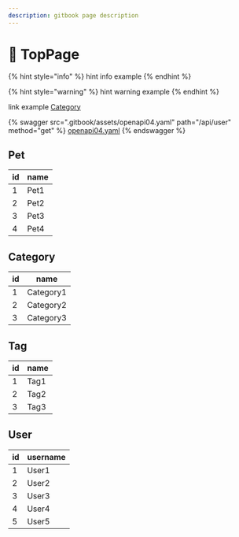 ```yaml
---
description: gitbook page description
---
```


# 🍏 TopPage

{% hint style="info" %}
hint info example
{% endhint %}

{% hint style="warning" %}
hint warning example
{% endhint %}

link example [Category](./#category)

{% swagger src=".gitbook/assets/openapi04.yaml" path="/api/user" method="get" %}
[openapi04.yaml](.gitbook/assets/openapi04.yaml)
{% endswagger %}

## Pet

| id | name |
| -- | ---- |
| 1  | Pet1 |
| 2  | Pet2 |
| 3  | Pet3 |
| 4  | Pet4 |

## Category

| id | name      |
| -- | --------- |
| 1  | Category1 |
| 2  | Category2 |
| 3  | Category3 |

## Tag

| id | name |
| -- | ---- |
| 1  | Tag1 |
| 2  | Tag2 |
| 3  | Tag3 |

## User

| id | username |
| -- | -------- |
| 1  | User1    |
| 2  | User2    |
| 3  | User3    |
| 4  | User4    |
| 5  | User5    |
